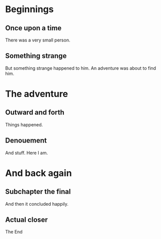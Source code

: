 # Beginnings

## Once upon a time

There was a very small person.

## Something strange

But something strange happened to him. An adventure was about to find him.

# The adventure

## Outward and forth

Things happened.

## Denouement

And stuff. 
Here I am.

# And back again
## Subchapter the final
And then it concluded happily. 
## Actual closer
The End
